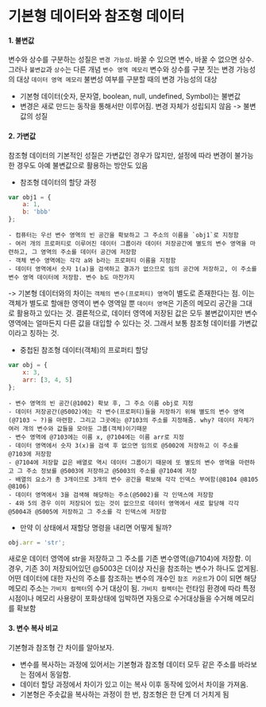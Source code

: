 # 기본형 데이터와 참조형 데이터
#### 1. 불변값
변수와 상수를 구분하는 성질은 `변경 가능성`. 바꿀 수 있으면 변수, 바꿀 수 없으면 상수. 그러나 `불변값`과 `상수`는 다른 개념
`변수 영역 메모리` 변수와 상수를 구분 짓는 변경 가능성의 대상
`데이터 영역 메모리` 불변성 여부를 구분할 때의 변경 가능성의 대상
- 기본형 데이터(숫자, 문자열, boolean, null, undefined, Symbol)는 불변값
- 변경은 새로 만드는 동작을 통해서만 이루어짐. 변경 자체가 성립되지 않음 -> 불변값의 성질
#### 2. 가변값
참조형 데이터의 기본적인 성질은 가변값인 경우가 많지만, 설정에 따라 변경이 불가능한 경우도 아예 불변값으로 활용하는 방안도 있음
- 참조형 데이터의 할당 과정
```javascript
var obj1 = {
    a: 1,
    b: 'bbb'
};
```
    - 컴퓨터는 우선 변수 영역의 빈 공간을 확보하고 그 주소의 이름을 `obj1`로 지정함
    - 여러 개의 프로퍼티로 이루어진 데이터 그룹이라 데이터 저장공간에 별도의 변수 영역을 마련하고, 그 영역의 주소를 데이터 공간에 저장함
    - 객체 변수 영역에는 각각 a와 b라는 프로퍼티 이름을 지정함
    - 데이터 영역에서 숫자 1(a)을 검색하고 결과가 없으므로 임의 공간에 저장하고, 이 주소를 변수 영역 데이터에 저장함. 변수 b도 마찬가지
-> 기본형 데이터와의 차이는 `객체의 변수(프로퍼티) 영역`이 별도로 존재한다는 점. 이는 객체가 별도로 할애한 영역이 변수 영역일 뿐 `데이터 영역`은 기존의 메모리 공간을 그대로 활용하고 있다는 것.
   결론적으로, 데이터 영역에 저장된 값은 모두 불변값이지만 변수 영역에는 얼마든지 다른 값을 대입할 수 있다는 것. 그래서 보통 참조형 데이터를 가변값이라고 칭하는 것.
- 중첩된 참조형 데이터(객체)의 프로퍼티 할당
```javascript
var obj = {
    x: 3,
    arr: [3, 4, 5]
};
```
    - 변수 영역의 빈 공간(@1002) 확보 후, 그 주소 이름 obj로 지정
    - 데이터 저장공간(@5002)에는 각 변수(프로퍼티)들을 저장하기 위해 별도의 변수 영역(@7103 ~ ?)을 마련함. 그리고 그곳에는 @7103의 주소를 지정해줌. why? 데이터 자체가 여러 개의 변수와 값들을 모아둔 그룹(객체)이기때문
    - 변수 영역에 @7103에는 이름 x, @7104에는 이름 arr로 지정
    - 데이터 영역에서 숫자 3(x)을 검색 후 없으면 임의로 @5002에 저장하고 이 주소를 @7103에 저장함
    - @7104에 저장할 값은 배열로 역시 데이터 그룹이기 때문에 또 별도의 변수 영역을 마련하고 그 주소 정보를 @5003에 저장하고 @5003의 주소를 @7104에 저장
    - 배열의 요소가 총 3개이므로 3개의 변수 공간을 확보해 각각 인덱스 부여함(@8104 @8105 @8106)
    - 데이터 영역에서 3을 검색해 해당하는 주소(@5002)를 각 인덱스에 저장함
    - 4와 5의 경우 이미 저장되어 있는 것이 없으므로 데이터 영역에서 새로 할당해 각각 @5004과 @5005에 저장하고 그 주소를 각 인덱스에 저장함
- 만약 이 상태에서 재할당 명령을 내리면 어떻게 될까?
```javascript
obj.arr = 'str';
```
새로운 데이터 영역에 str을 저장하고 그 주소를 기존 변수영역(@7104)에 저장함. 이 경우, 기존 3이 저장되어있던 @5003은 더이상 자신을 참조하는 변수가 하나도 없게됨.\
어떤 데이터에 대한 자신의 주소를 참조하는 변수의 개수인 `참조 카운트`가 0이 되면 해당 메모리 주소는 `가비지 컬렉터`의 수거 대상이 됨. `가비지 컬렉터`는 런타임 환경에 따라 특정 시점이나 메모리 사용량이 포화상태에 임박하면 자동으로 수거대상들을 수거해 메모리를 확보함
#### 3. 변수 복사 비교
기본형과 참조형 간 차이를 알아보자.
- 변수를 복사하는 과정에 있어서는 기본형과 참조형 데이터 모두 같은 주소를 바라보는 점에서 동일함.
- 데이터 할당 과정에서 차이가 있고 이는 복사 이후 동작에 있어서 차이을 가져옴.
- 기본형은 주솟값을 복사하는 과정이 한 번, 참조형은 한 단계 더 거치게 됨


